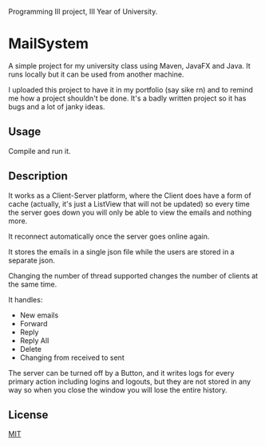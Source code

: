 Programming III project, III Year of University. 

# MailSystem

A simple project for my university class using Maven, JavaFX and Java. It runs locally but it can be used from another machine.


I uploaded this project to have it in my portfolio (say sike rn) and to remind me how a project shouldn't be done. It's a badly written project so it has bugs and a lot of janky ideas.

## Usage

Compile and run it.

## Description

It works as a Client-Server platform, where the Client does have a form of cache (actually, it's just a ListView that will not be updated) so every time the server goes down you will only be able to view the emails and nothing more. 

It reconnect automatically once the server goes online again.

It stores the emails in a single json file while the users are stored in a separate json.

Changing the number of thread supported changes the number of clients at the same time.

It handles:
- New emails
- Forward
- Reply
- Reply All
- Delete
- Changing from received to sent

The server can be turned off by a Button, and it writes logs for every primary action including logins and logouts, but they are not stored in any way so when you close the window you will lose the entire history.

## License
[MIT](LICENSE)
